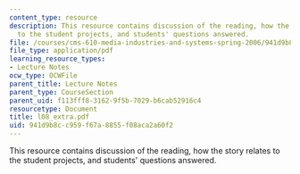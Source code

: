 ```yaml
---
content_type: resource
description: This resource contains discussion of the reading, how the story relates
  to the student projects, and students' questions answered.
file: /courses/cms-610-media-industries-and-systems-spring-2006/941d9b8cc959f67a8855f08aca2a60f2_l08_extra.pdf
file_type: application/pdf
learning_resource_types:
- Lecture Notes
ocw_type: OCWFile
parent_title: Lecture Notes
parent_type: CourseSection
parent_uid: f113fff8-3162-9f5b-7029-b6cab52916c4
resourcetype: Document
title: l08_extra.pdf
uid: 941d9b8c-c959-f67a-8855-f08aca2a60f2
---
```

This resource contains discussion of the reading, how the story relates to the student projects, and students' questions answered.

